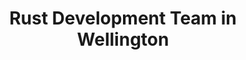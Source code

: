 ---
title: Rust Development Team in Wellington
permalink: /landings/locations/wellington/developer/rust
technology: Rust
location: Wellington
---